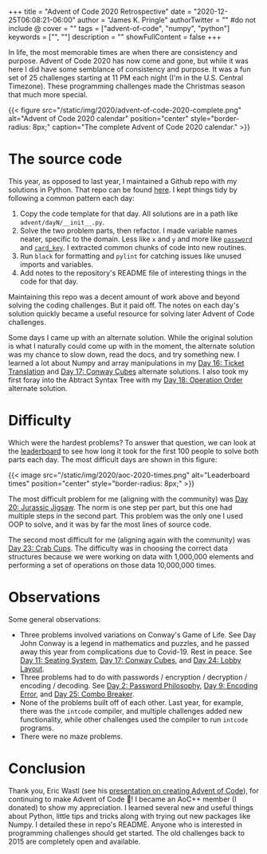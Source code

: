 +++
title = "Advent of Code 2020 Retrospective"
date = "2020-12-25T06:08:21-06:00"
author = "James K. Pringle"
authorTwitter = "" #do not include @
cover = ""
tags = ["advent-of-code", "numpy", "python"]
keywords = ["", ""]
description = ""
showFullContent = false
+++

In life, the most memorable times are when there are consistency and purpose. Advent of Code 2020 has now come and gone, but while it was here I did have some semblance of consistency and purpose. It was a fun set of 25 challenges starting at 11 PM each night (I'm in the U.S. Central Timezone). These programming challenges made the Christmas season that much more special.

{{< figure src="/static/img/2020/advent-of-code-2020-complete.png" alt="Advent of Code 2020 calendar" position="center" style="border-radius: 8px;" caption="The complete Advent of Code 2020 calendar." >}}

# The source code

This year, as opposed to last year, I maintained a Github repo with my solutions in Python. That repo can be found [here][1]. I kept things tidy by following a common pattern each day:

1. Copy the code template for that day. All solutions are in a path like `advent/dayN/__init__.py`.
2. Solve the two problem parts, then refactor. I made variable names neater, specific to the domain. Less like `x` and `y` and more like [`password`][2a] and [`card_key`][2b]. I extracted common chunks of code into new routines.
3. Run `black` for formatting and `pylint` for catching issues like unused imports and variables.
4. Add notes to the repository's README file of interesting things in the code for that day.

[1]: https://github.com/jkpr/advent-of-code-2020
[2a]: https://adventofcode.com/2020/day/2
[2b]: https://adventofcode.com/2020/day/25

Maintaining this repo was a decent amount of work above and beyond solving the coding challenges. But it paid off. The notes on each day's solution quickly became a useful resource for solving later Advent of Code challenges.

Some days I came up with an alternate solution. While the original solution is what I naturally could come up with in the moment, the alternate solution was my chance to slow down, read the docs, and try something new. I learned a lot about Numpy and array manipulations in my [Day 16: Ticket Translation][3a] and [Day 17: Conway Cubes][3b] alternate solutions. I also took my first foray into the Abtract Syntax Tree with my [Day 18: Operation Order][3c] alternate solution.

[3a]: https://github.com/jkpr/advent-of-code-2020/blob/master/advent/day16/alternate/__init__.py
[3b]: https://github.com/jkpr/advent-of-code-2020/blob/master/advent/day17/alternate/__init__.py
[3c]: https://github.com/jkpr/advent-of-code-2020/blob/master/advent/day18/alternate/__init__.py

# Difficulty

Which were the hardest problems? To answer that question, we can look at the [leaderboard][leaderboard] to see how long it took for the first 100 people to solve both parts each day. The most difficult days are shown in this figure:

[leaderboard]: https://adventofcode.com/2020/leaderboard

{{< image src="/static/img/2020/aoc-2020-times.png" alt="Leaderboard times" position="center" style="border-radius: 8px;" >}}

The most difficult problem for me (aligning with the community) was [Day 20: Jurassic Jigsaw][6a]. The norm is one step per part, but this one had multiple steps in the second part. This problem was the only one I used OOP to solve, and it was by far the most lines of source code.

The second most difficult for me (aligning again with the community) was [Day 23: Crab Cups][6b]. The difficulty was in choosing the correct data structures because we were working on data with 1,000,000 elements and performing a set of operations on those data 10,000,000 times.

[6a]: https://adventofcode.com/2020/day/20
[6b]: https://adventofcode.com/2020/day/23

# Observations

Some general observations:

- Three problems involved variations on Conway's Game of Life. See Day John Conway is a legend in mathematics and puzzles, and he passed away this year from complications due to Covid-19. Rest in peace. See [Day 11: Seating System][4a], [Day 17: Conway Cubes][4b], and [Day 24: Lobby Layout][4c]. 
- Three problems had to do with passwords / encryption / decryption / encoding / decoding. See [Day 2: Password Philosophy][5a], [Day 9: Encoding Error][5b], and [Day 25: Combo Breaker][5c].
- None of the problems built off of each other. Last year, for example, there was the `intcode` compiler, and multiple challenges added new functionality, while other challenges used the compiler to run `intcode` programs.
- There were no maze problems.

[4a]: https://adventofcode.com/2020/day/11
[4b]: https://adventofcode.com/2020/day/17
[4c]: https://adventofcode.com/2020/day/24
[5a]: https://adventofcode.com/2020/day/2
[5b]: https://adventofcode.com/2020/day/9
[5c]: https://adventofcode.com/2020/day/25

# Conclusion

Thank you, Eric Wastl (see his [presentation on creating Advent of Code][wastl]), for continuing to make Advent of Code 🙏! I became an AoC++ member (I donated) to show my appreciation. I learned several new and useful things about Python, little tips and tricks along with trying out new packages like Numpy. I detailed these in repo's README. Anyone who is interested in programming challenges should get started. The old challenges back to 2015 are completely open and available.

[wastl]: https://www.youtube.com/watch?v=bS9882S0ZHs